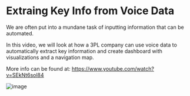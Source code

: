 # Extraing Key Info from Voice Data

We are often put into a mundane task of inputting information that can be automated. 

In this video, we will look at how a 3PL company can use voice data to automatically extract key information and create dashboard with visualizations and a navigation map.

More info can be found at: https://www.youtube.com/watch?v=SEkNt6sol84

![image](https://user-images.githubusercontent.com/15040724/148995679-3379c8e1-2f0b-4f92-a5b6-aecd4f0e6444.png)
